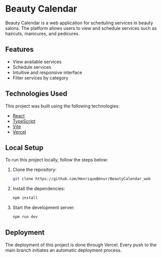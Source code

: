 # Beauty Calendar

Beauty Calendar is a web application for scheduling services in beauty salons. The platform allows users to view and schedule services such as haircuts, manicures, and pedicures.

## Features

* View available services
* Schedule services
* Intuitive and responsive interface
* Filter services by category

## Technologies Used

This project was built using the following technologies:

- [React](https://reactjs.org/)
- [TypeScript](https://www.typescriptlang.org/)
- [Vite](https://vitejs.dev/)
- [Vercel](https://vercel.com/)

## Local Setup

To run this project locally, follow the steps below:

1. Clone the repository:
   ```sh
   git clone https://github.com/HenriqueBenur/BeautyCalendar_web
   ```
2. Install the dependencies:
   ```sh
   npm install
   ```
3. Start the development server:
   ```sh
   npm run dev
   ```

## Deployment

The deployment of this project is done through Vercel. Every push to the main branch initiates an automatic deployment process.
